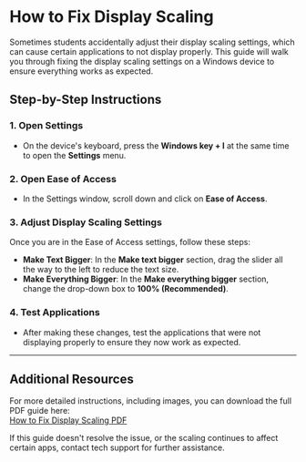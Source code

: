 # How to Fix Display Scaling

Sometimes students accidentally adjust their display scaling settings, which can cause certain applications to not display properly. This guide will walk you through fixing the display scaling settings on a Windows device to ensure everything works as expected.

## Step-by-Step Instructions

### 1. Open Settings
- On the device's keyboard, press the **Windows key + I** at the same time to open the **Settings** menu.

### 2. Open Ease of Access
- In the Settings window, scroll down and click on **Ease of Access**.

### 3. Adjust Display Scaling Settings
Once you are in the Ease of Access settings, follow these steps:

- **Make Text Bigger**: In the **Make text bigger** section, drag the slider all the way to the left to reduce the text size.
- **Make Everything Bigger**: In the **Make everything bigger** section, change the drop-down box to **100% (Recommended)**.

### 4. Test Applications
- After making these changes, test the applications that were not displaying properly to ensure they now work as expected.

---

## Additional Resources

For more detailed instructions, including images, you can download the full PDF guide here:  
[How to Fix Display Scaling PDF](/media/pdfs/How-to-Fix-Display-Scaling.pdf)

If this guide doesn't resolve the issue, or the scaling continues to affect certain apps, contact tech support for further assistance.
